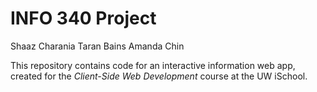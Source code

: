 # INFO 340 Project
Shaaz Charania
Taran Bains
Amanda Chin

This repository contains code for an interactive information web app, created for the _Client-Side Web Development_ course at the UW iSchool.


